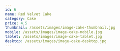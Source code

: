 ```yaml
---
id: 6
name: Red Velvet Cake
category: Cake
price: 4.5
thumbnail: /assets/images/image-cake-thumbnail.jpg
mobile: /assets/images/image-cake-mobile.jpg
tablet: /assets/images/image-cake-tablet.jpg
desktop: /assets/images/image-cake-desktop.jpg
---
```

  